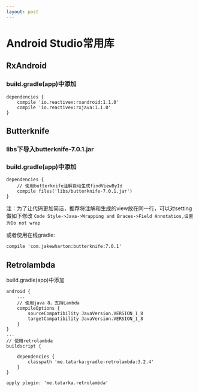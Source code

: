 ```yaml
---
layout: post
---
```


# Android Studio常用库

## RxAndroid

### build.gradle(app)中添加

    dependencies {
        compile 'io.reactivex:rxandroid:1.1.0'
        compile 'io.reactivex:rxjava:1.1.0'
    }

## Butterknife

### libs下导入butterknife-7.0.1.jar

### build.gradle(app)中添加

    dependencies {
        // 使用butterknife注解自动生成findViewById
        compile files('libs/butterknife-7.0.1.jar')
    }

注：为了让代码更加简洁，推荐将注解和生成的view放在同一行，可以对setting做如下修改
`Code Style->Java->Wrapping and Braces->Field Annotatios,设置为Do not wrap`

或者使用在线gradle:

    compile 'com.jakewharton:butterknife:7.0.1'

## Retrolambda

build.gradle(app)中添加

    android {
        ...
        // 使用java 8，支持Lambda
        compileOptions {
            sourceCompatibility JavaVersion.VERSION_1_8
            targetCompatibility JavaVersion.VERSION_1_8
        }
    }
    ...
    // 使用retrolambda
    buildscript {

        dependencies {
            classpath 'me.tatarka:gradle-retrolambda:3.2.4'
        }
    }

    apply plugin: 'me.tatarka.retrolambda'
